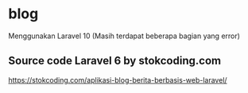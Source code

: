 # blog
Menggunakan Laravel 10 (Masih terdapat beberapa bagian yang error)

## Source code Laravel 6 by stokcoding.com

https://stokcoding.com/aplikasi-blog-berita-berbasis-web-laravel/
